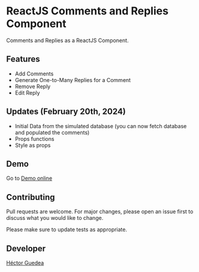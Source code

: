 # ReactJS Comments and Replies Component

Comments and Replies as a ReactJS Component.

## Features

- Add Comments
- Generate One-to-Many Replies for a Comment
- Remove Reply
- Edit Reply

## Updates (February 20th, 2024)

- Initial Data from the simulated database (you can now fetch database and populated the comments)
- Props functions
- Style as props

## Demo 

Go to [Demo online](https://lucent-cuchufli-1c3594.netlify.app/) 

## Contributing

Pull requests are welcome. For major changes, please open an issue first
to discuss what you would like to change.

Please make sure to update tests as appropriate.

## Developer 

[Héctor Guedea](https://hectorguedea.com) 